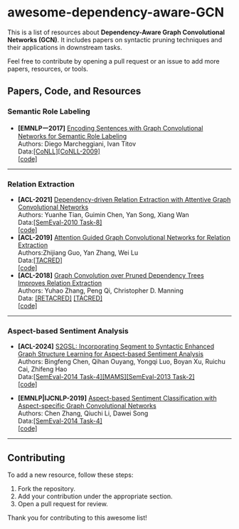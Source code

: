 # awesome-dependency-aware-GCN

This is a list of resources about **Dependency-Aware Graph Convolutional Networks (GCN)**. It includes papers on syntactic pruning techniques and their applications in downstream tasks.

Feel free to contribute by opening a pull request or an issue to add more papers, resources, or tools.

## Papers, Code, and Resources

### Semantic Role Labeling

* **[EMNLPー2017]** [Encoding Sentences with Graph Convolutional Networks for Semantic Role Labeling](https://aclanthology.org/D17-1159/)  
  Authors: Diego Marcheggiani, Ivan Titov  
  Data:[[CoNLL]](https://paperswithcode.com/dataset/conll-1)[[CoNLL-2009]](https://paperswithcode.com/dataset/conll-2009)  
  [[code]](https://github.com/diegma/neural-dep-srl) 


---

### Relation Extraction

* **[ACL-2021]** [Dependency-driven Relation Extraction with Attentive Graph Convolutional Networks](https://aclanthology.org/2021.acl-long.344/)  
  Authors: Yuanhe Tian, Guimin Chen, Yan Song, Xiang Wan  
  Data:[[SemEval-2010 Task-8]](https://paperswithcode.com/dataset/semeval-2010-task-8)  
  [[code]](https://github.com/cuhksz-nlp/re-agcn)
* **[ACL-2019]** [Attention Guided Graph Convolutional Networks for Relation Extraction](#link-to-paper)  
  Authors:Zhijiang Guo, Yan Zhang, Wei Lu  
  Data:[[TACRED]](https://paperswithcode.com/dataset/tacred)  
  [[code]](https://github.com/Cartus/AGGCN) 
* **[ACL-2018]** [Graph Convolution over Pruned Dependency Trees Improves Relation Extraction](https://aclanthology.org/D18-1244/)  
  Authors: Yuhao Zhang, Peng Qi, Christopher D. Manning
  <br>Data: [[RETACRED]](https://paperswithcode.com/dataset/re-tacred) [[TACRED]](https://paperswithcode.com/dataset/tacred)  
[[code]](https://github.com/qipeng/gcn-over-pruned-trees)





---

### Aspect-based Sentiment Analysis

* **[ACL-2024]** [S2GSL: Incorporating Segment to Syntactic Enhanced Graph Structure Learning for Aspect-based Sentiment Analysis](#link-to-paper)  
  Authors: Bingfeng Chen, Qihan Ouyang, Yongqi Luo, Boyan Xu, Ruichu Cai, Zhifeng Hao  
  Data:[[SemEval-2014 Task-4]](https://paperswithcode.com/dataset/semeval-2014-task-4-sub-task-2)[[MAMS]](https://paperswithcode.com/dataset/mams)[[SemEval-2013 Task-2]](https://paperswithcode.com/dataset/semeval-2013-task-2)  
  [[code]](https://github.com/ouy7han/S2GSL)

* **[EMNLP|IJCNLP-2019]** [Aspect-based Sentiment Classification with Aspect-specific Graph Convolutional Networks](https://aclanthology.org/D19-1464/)  
  Authors: Chen Zhang, Qiuchi Li, Dawei Song  
  Data:[[SemEval-2014 Task-4]](https://paperswithcode.com/dataset/semeval-2014-task-4-sub-task-2)  
  [[code]](https://github.com/GeneZC/ASGCN)

---

## Contributing

To add a new resource, follow these steps:
1. Fork the repository.
2. Add your contribution under the appropriate section.
3. Open a pull request for review.

Thank you for contributing to this awesome list!

